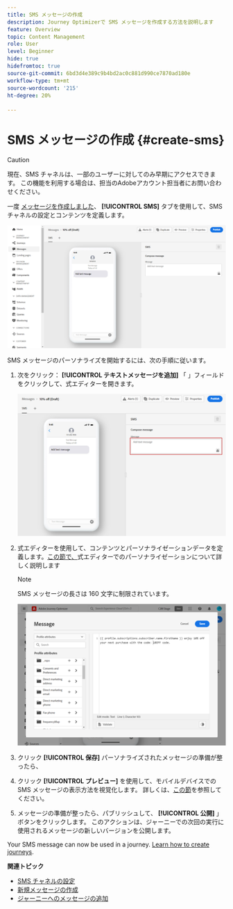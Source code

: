 ```yaml
---
title: SMS メッセージの作成
description: Journey Optimizerで SMS メッセージを作成する方法を説明します
feature: Overview
topic: Content Management
role: User
level: Beginner
hide: true
hidefromtoc: true
source-git-commit: 6bd3d4e389c9b4bd2ac0c881d990ce7870ad180e
workflow-type: tm+mt
source-wordcount: '215'
ht-degree: 20%

---
```


# SMS メッセージの作成 {#create-sms}

>[!CAUTION]
>
> 現在、SMS チャネルは、一部のユーザーに対してのみ早期にアクセスできます。 この機能を利用する場合は、担当のAdobeアカウント担当者にお問い合わせください。

一度 [メッセージを作成しました](create-message.md)、 **[!UICONTROL SMS]** タブを使用して、SMS チャネルの設定とコンテンツを定義します。

![](assets/sms_1.png)

SMS メッセージのパーソナライズを開始するには、次の手順に従います。

1. 次をクリック： **[!UICONTROL テキストメッセージを追加]** 「 」フィールドをクリックして、式エディターを開きます。

   ![](assets/sms_3.png)

1. 式エディターを使用して、コンテンツとパーソナライゼーションデータを定義します。[この節で、](personalization/personalize.md)式エディターでのパーソナライゼーションについて詳しく説明します

   >[!NOTE]
   >
   > SMS メッセージの長さは 160 文字に制限されています。

   ![](assets/sms_2.png)

1. クリック **[!UICONTROL 保存]** パーソナライズされたメッセージの準備が整ったら、

1. クリック **[!UICONTROL プレビュー]** を使用して、モバイルデバイスでの SMS メッセージの表示方法を視覚化します。 詳しくは、[この節](preview.md)を参照してください。

1. メッセージの準備が整ったら、パブリッシュして、 **[!UICONTROL 公開]** 」ボタンをクリックします。 このアクションは、ジャーニーでの次回の実行に使用されるメッセージの新しいバージョンを公開します。

Your SMS message can now be used in a journey. [Learn how to create journeys](building-journeys/journey-gs.md).

**関連トピック**

* [SMS チャネルの設定](configuration/sms-configuration.md)
* [新規メッセージの作成](create-message.md)
* [ジャーニーへのメッセージの追加](building-journeys/journeys-message.md)
